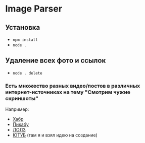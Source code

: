 # Image Parser
## Установка
- `npm install`
- `node .`

## Удаление всех фото и ссылок
- `node . delete`

### Есть множество разных видео/постов в различных интернет-источниках на тему "Смотрим чужие скриншоты"
Например:
- [Хабр](https://habr.com/ru/post/197228/)
- [Пикабу](https://pikabu.ru/story/smotrim_chuzhie_skrinshotyi_iz_lightshot_6858034)
- [ЛОЛЗ](https://lolz.guru/threads/1809866/)
- [ЮТУБ](https://youtu.be/UdEok_CGvnA) (там я и взял идею на создание)
